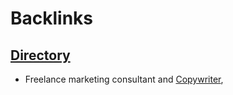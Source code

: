 
# Backlinks
## [Directory](<Directory.md>)
- Freelance marketing consultant and [Copywriter](<Copywriter.md>),

